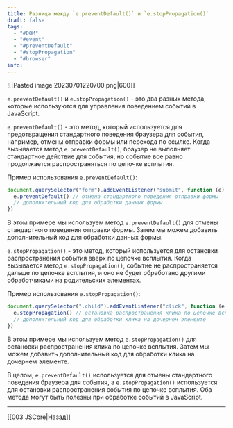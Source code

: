 ```yaml
---
title: Разница между `e.preventDefault()` и `e.stopPropagation()`
draft: false
tags:
  - "#DOM"
  - "#event"
  - "#preventDefault"
  - "#stopPropagation"
  - "#browser"
info:
---
```

![[Pasted image 20230701220700.png|600]]

`e.preventDefault()` и `e.stopPropagation()` - это два разных метода, которые используются для управления поведением событий в JavaScript.

`e.preventDefault()` - это метод, который используется для предотвращения стандартного поведения браузера для события, например, отмены отправки формы или перехода по ссылке. Когда вызывается метод `e.preventDefault()`, браузер не выполняет стандартное действие для события, но событие все равно продолжается распространяться по цепочке всплытия.

Пример использования `e.preventDefault()`:

```javascript
document.querySelector("form").addEventListener("submit", function (e) {
  e.preventDefault() // отмена стандартного поведения отправки формы
  // дополнительный код для обработки данных формы
})
```

В этом примере мы используем метод `e.preventDefault()` для отмены стандартного поведения отправки формы. Затем мы можем добавить дополнительный код для обработки данных формы.

`e.stopPropagation()` - это метод, который используется для остановки распространения события вверх по цепочке всплытия. Когда вызывается метод `e.stopPropagation()`, событие не распространяется дальше по цепочке всплытия, и оно не будет обработано другими обработчиками на родительских элементах.

Пример использования `e.stopPropagation()`:

```javascript
document.querySelector(".child").addEventListener("click", function (e) {
  e.stopPropagation() // остановка распространения клика по цепочке всплытия
  // дополнительный код для обработки клика на дочернем элементе
})
```

В этом примере мы используем метод `e.stopPropagation()` для остановки распространения клика по цепочке всплытия. Затем мы можем добавить дополнительный код для обработки клика на дочернем элементе.

В целом, `e.preventDefault()` используется для отмены стандартного поведения браузера для события, а `e.stopPropagation()` используется для остановки распространения события по цепочке всплытия. Оба метода могут быть полезны при обработке событий в JavaScript.

---

[[003 JSCore|Назад]]